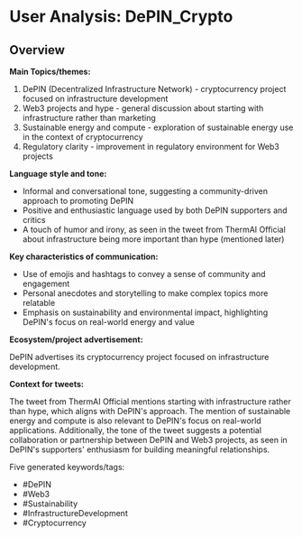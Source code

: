 # User Analysis: DePIN_Crypto

## Overview

**Main Topics/themes:**

1. DePIN (Decentralized Infrastructure Network) - cryptocurrency project focused on infrastructure development
2. Web3 projects and hype - general discussion about starting with infrastructure rather than marketing
3. Sustainable energy and compute - exploration of sustainable energy use in the context of cryptocurrency
4. Regulatory clarity - improvement in regulatory environment for Web3 projects

**Language style and tone:**

* Informal and conversational tone, suggesting a community-driven approach to promoting DePIN
* Positive and enthusiastic language used by both DePIN supporters and critics
* A touch of humor and irony, as seen in the tweet from ThermAI Official about infrastructure being more important than hype (mentioned later)

**Key characteristics of communication:**

* Use of emojis and hashtags to convey a sense of community and engagement
* Personal anecdotes and storytelling to make complex topics more relatable
* Emphasis on sustainability and environmental impact, highlighting DePIN's focus on real-world energy and value

**Ecosystem/project advertisement:**

DePIN advertises its cryptocurrency project focused on infrastructure development.

**Context for tweets:**

The tweet from ThermAI Official mentions starting with infrastructure rather than hype, which aligns with DePIN's approach. The mention of sustainable energy and compute is also relevant to DePIN's focus on real-world applications. Additionally, the tone of the tweet suggests a potential collaboration or partnership between DePIN and Web3 projects, as seen in DePIN's supporters' enthusiasm for building meaningful relationships.

Five generated keywords/tags:

* #DePIN
* #Web3
* #Sustainability
* #InfrastructureDevelopment
* #Cryptocurrency